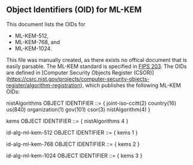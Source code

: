 Object Identifiers (OID) for ML-KEM
-----------------------------------
This document lists the OIDs for
- ML-KEM-512,
- ML-KEM-768, and
- ML-KEM-1024.

This file was manually created, as there exists no offical document that is easily parsable.
The ML-KEM standard is specified in [FIPS 203](https://nvlpubs.nist.gov/nistpubs/FIPS/NIST.FIPS.203.pdf).
The OIDs are defined in [Computer Security Objects Register (CSOR)]
(https://csrc.nist.gov/projects/computer-security-objects-register/algorithm-registration),
which publishes the following ML-KEM OIDs:

nistAlgorithms OBJECT IDENTIFIER ::= { joint-iso-ccitt(2) country(16) us(840) organization(1) gov(101) csor(3) nistAlgorithm(4) }

kems OBJECT IDENTIFIER ::= { nistAlgorithms 4 }

id-alg-ml-kem-512 OBJECT IDENTIFIER ::= { kems 1 }

id-alg-ml-kem-768 OBJECT IDENTIFIER ::= { kems 2 }

id-alg-ml-kem-1024 OBJECT IDENTIFIER ::= { kems 3 }
